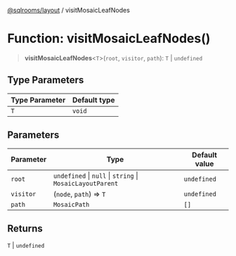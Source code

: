 [@sqlrooms/layout](../index.md) / visitMosaicLeafNodes

# Function: visitMosaicLeafNodes()

> **visitMosaicLeafNodes**\<`T`\>(`root`, `visitor`, `path`): `T` \| `undefined`

## Type Parameters

| Type Parameter | Default type |
| ------ | ------ |
| `T` | `void` |

## Parameters

| Parameter | Type | Default value |
| ------ | ------ | ------ |
| `root` | `undefined` \| `null` \| `string` \| `MosaicLayoutParent` | `undefined` |
| `visitor` | (`node`, `path`) => `T` | `undefined` |
| `path` | `MosaicPath` | `[]` |

## Returns

`T` \| `undefined`
